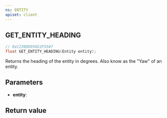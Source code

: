 ```yaml
---
ns: ENTITY
apiset: client
---
```

## GET_ENTITY_HEADING

```c
// 0xC230DD956E2F5507
float GET_ENTITY_HEADING(Entity entity);
```

Returns the heading of the entity in degrees. Also know as the "Yaw" of an entity.

## Parameters
* **entity**:

## Return value

